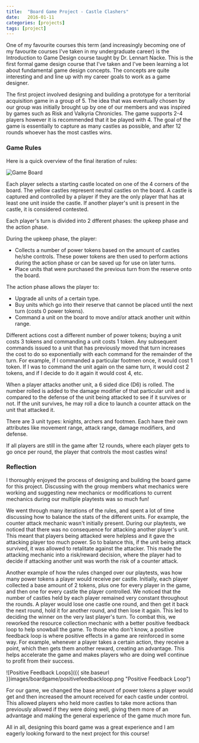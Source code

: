 ```yaml
---
title:  "Board Game Project - Castle Clashers"
date:   2016-01-11
categories: [projects]
tags: [project]
---
```


One of my favourite courses this term (and increasingly becoming one of my favourite courses I've taken in my undergraduate career) is the Introduction to Game Design course taught by Dr. Lennart Nacke. This is the first formal game design course that I've taken and I've been learning a lot about fundamental game design concepts. The concepts are quite interesting and and line up with my career goals to work as a game designer.

The first project involved designing and building a prototype for a territorial acquisition game in a group of 5. The idea that was eventually chosen by our group was initially brought up by one of our members and was inspired by games such as Risk and Valkyria Chronicles. The game supports 2-4 players however it is recommended that it be played with 4. The goal of the game is essentially to capture as many castles as possible, and after 12 rounds whoever has the most castles wins. 

### Game Rules

Here is a quick overview of the final iteration of rules:

<img class="image_small" src="{{ site.baseurl }}/images/boardgame/map.png" title="Game Board" alt="Game Board">

Each player selects a starting castle located on one of the 4 corners of the board. The yellow castles represent neutral castles on the board. A castle is captured and controlled by a player if they are the only player that has at least one unit inside the castle. If another player's unit is present in the castle, it is considered contested.


Each player's turn is divided into 2 dfferent phases: the upkeep phase and the action phase.

During the upkeep phase, the player:

+ Collects a number of power tokens based on the amount of castles he/she controls. These power tokens are then used to perform actions during the action phase or can be saved up for use on later turns.
+ Place units that were purchased the previous turn from the reserve onto the board.


The action phase allows the player to:

+ Upgrade all units of a certain type.
+ Buy units which go into their reserve that cannot be placed until the next turn (costs 0 power tokens).
+ Command a unit on the board to move and/or attack another unit within range.

Different actions cost a different number of power tokens; buying a unit costs 3 tokens and commanding a unit costs 1 token. Any subsequent commands issued to a unit that has previously moved that turn increases the cost to do so exponentially with each command for the remainder of the turn. For example, if I commanded a particular footmen once, it would cost 1 token. If I was to command the unit again on the same turn, it would cost 2 tokens, and if I decide to do it again it would cost 4, etc.

When a player attacks another unit, a 6 sided dice (D6) is rolled. The number rolled is added to the damage modifier of that particular unit and is compared to the defense of the unit being attacked to see if it survives or not. If the unit survives, he may roll a dice to launch a counter attack on the unit that attacked it.

There are 3 unit types: knights, archers and footmen. Each have their own attributes like movement range, attack range, damage modifiers, and defense.


If all players are still in the game after 12 rounds, where each player gets to go once per round, the player that controls the most castles wins!


### Reflection

I thoroughly enjoyed the process of designing and building the board game for this project. Discussing with the group members what mechanics were working and suggesting new mechanics or modifications to current mechanics during our multiple playtests was so much fun!

We went through many iterations of the rules, and spent a lot of time discussing how to balance the stats of the different units. For example, the counter attack mechanic wasn't initially present. During our playtests, we noticed that there was no consequence for attacking another player's unit. This meant that players being attacked were helpless and it gave the attacking player too much power. So to balance this, if the unit being attack survived, it was allowed to retalitate against the attacker. This made the attacking mechanic into a risk/reward decision, where the player had to decide if attacking another unit was worth the risk of a counter attack.

Another example of how the rules changed over our playtests, was how many power tokens a player would receive per castle. Initially, each player collected a base amount of 2 tokens, plus one for every player in the game, and then one for every castle the player controlled. We noticed that the number of castles held by each player remained very constant throughout the rounds. A player would lose one castle one round, and then get it back the next round, hold it for another round, and then lose it again. This led to deciding the winner on the very last player's turn. To combat this, we reworked the resource collection mechanic with a better positive feedback loop to help snowball the game. To those who don't know, a positive feedback loop is where positive effects in a game are reinforced in some way. For example, whenever a player takes a certain action, they receive a point, which then gets them another reward, creating an advantage. This helps accelerate the game and makes players who are doing well continue to profit from their success. 


![Positive Feedback Loops]({{ site.baseurl }}images/boardgame/positivefeedbackloop.png "Positive Feedback Loop")


For our game, we changed the base amount of power tokens a player would get and then increased the amount received for each castle under control. This allowed players who held more castles to take more actions than previously allowed if they were doing well, giving them more of an advantage and making the general experience of the game much more fun.

All in all, designing this board game was a great experience and I am eagerly looking forward to the next project for this course!

